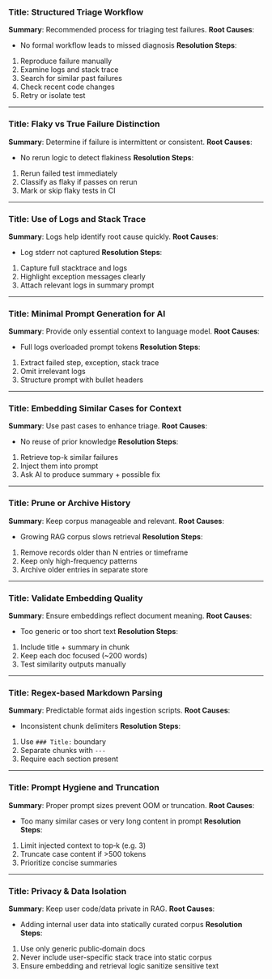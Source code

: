 ### Title: Structured Triage Workflow
**Summary**: Recommended process for triaging test failures.
**Root Causes**:
- No formal workflow leads to missed diagnosis
**Resolution Steps**:
1. Reproduce failure manually
2. Examine logs and stack trace
3. Search for similar past failures
4. Check recent code changes
5. Retry or isolate test
---
### Title: Flaky vs True Failure Distinction
**Summary**: Determine if failure is intermittent or consistent.
**Root Causes**:
- No rerun logic to detect flakiness
**Resolution Steps**:
1. Rerun failed test immediately
2. Classify as flaky if passes on rerun
3. Mark or skip flaky tests in CI
---
### Title: Use of Logs and Stack Trace
**Summary**: Logs help identify root cause quickly.
**Root Causes**:
- Log stderr not captured
**Resolution Steps**:
1. Capture full stacktrace and logs
2. Highlight exception messages clearly
3. Attach relevant logs in summary prompt
---
### Title: Minimal Prompt Generation for AI
**Summary**: Provide only essential context to language model.
**Root Causes**:
- Full logs overloaded prompt tokens
**Resolution Steps**:
1. Extract failed step, exception, stack trace
2. Omit irrelevant logs
3. Structure prompt with bullet headers
---
### Title: Embedding Similar Cases for Context
**Summary**: Use past cases to enhance triage.
**Root Causes**:
- No reuse of prior knowledge
**Resolution Steps**:
1. Retrieve top-k similar failures
2. Inject them into prompt
3. Ask AI to produce summary + possible fix
---
### Title: Prune or Archive History
**Summary**: Keep corpus manageable and relevant.
**Root Causes**:
- Growing RAG corpus slows retrieval
**Resolution Steps**:
1. Remove records older than N entries or timeframe
2. Keep only high-frequency patterns
3. Archive older entries in separate store
---
### Title: Validate Embedding Quality
**Summary**: Ensure embeddings reflect document meaning.
**Root Causes**:
- Too generic or too short text
**Resolution Steps**:
1. Include title + summary in chunk
2. Keep each doc focused (~200 words)
3. Test similarity outputs manually
---
### Title: Regex-based Markdown Parsing
**Summary**: Predictable format aids ingestion scripts.
**Root Causes**:
- Inconsistent chunk delimiters
**Resolution Steps**:
1. Use `### Title:` boundary
2. Separate chunks with `---`
3. Require each section present
---
### Title: Prompt Hygiene and Truncation
**Summary**: Proper prompt sizes prevent OOM or truncation.
**Root Causes**:
- Too many similar cases or very long content in prompt
**Resolution Steps**:
1. Limit injected context to top‑k (e.g. 3)
2. Truncate case content if >500 tokens
3. Prioritize concise summaries
---
### Title: Privacy & Data Isolation
**Summary**: Keep user code/data private in RAG.
**Root Causes**:
- Adding internal user data into statically curated corpus
**Resolution Steps**:
1. Use only generic public‑domain docs
2. Never include user-specific stack trace into static corpus
3. Ensure embedding and retrieval logic sanitize sensitive text